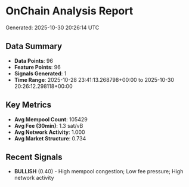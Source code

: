 # OnChain Analysis Report
Generated: 2025-10-30 20:26:14 UTC

## Data Summary
- **Data Points**: 96
- **Feature Points**: 96
- **Signals Generated**: 1
- **Time Range**: 2025-10-28 23:41:13.268798+00:00 to 2025-10-30 20:26:12.298118+00:00

## Key Metrics
- **Avg Mempool Count**: 105429
- **Avg Fee (30min)**: 1.3 sat/vB
- **Avg Network Activity**: 1.000
- **Avg Market Structure**: 0.734

## Recent Signals
- **BULLISH** (0.40) - High mempool congestion; Low fee pressure; High network activity
